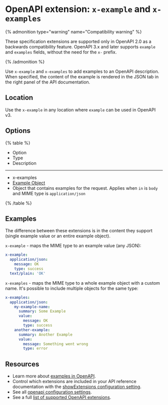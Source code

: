 # OpenAPI extension: `x-example` and `x-examples`

{% admonition type="warning" name="Compatibility warning" %}

These specification extensions are supported only in OpenAPI 2.0 as a backwards compatibility feature.
OpenAPI 3.x and later supports `example` and `examples` fields, without the need for the `x-` prefix.

{% /admonition %}

Use `x-example` and `x-examples` to add examples to an OpenAPI description.
When specified, the content of the example is rendered in the JSON tab in the right panel of the API documentation.

## Location

Use the `x-example` in any location where `example` can be used in OpenAPI v3.

## Options

{% table %}

* Option
* Type
* Description

---

* x-examples
* [Example Object](https://spec.openapis.org/oas/v3.1.0#example-object)
* Object that contains examples for the request. Applies when `in` is `body` and MIME type is `application/json`

{% /table %}

## Examples

The difference between these extensions is in the content they support (single example value or an entire example object).

`x-example` - maps the MIME type to an example value (any JSON):

```yaml
x-example:
  application/json:
    message: OK
    type: success
  text/plain: 'OK'
```

`x-examples` - maps the MIME type to a whole example object with a custom name. It's possible to include multiple objects for the same type:

```yaml
x-examples:
  application/json:
    my-example-name:
      summary: Some Example
      value:
        message: OK
        type: success
    another-example:
      summary: Another Example
      value:
        message: Something went wrong
        type: error
```

## Resources

- Learn more about [examples in OpenAPI](https://learn.openapis.org/specification/docs.html).
- Control which extensions are included in your API reference documentation with the [showExtensions configuration setting](../../../config/openapi/show-extensions.md).
- See all [openapi configuration settings](../../../config/openapi/index.md).
- See a full [list of supported OpenAPI extensions](./index.md).
